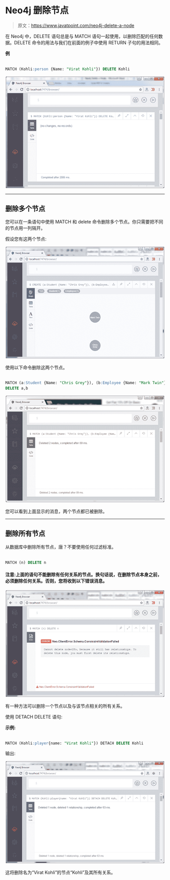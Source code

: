 # Neo4j 删除节点

> 原文：<https://www.javatpoint.com/neo4j-delete-a-node>

在 Neo4j 中，DELETE 语句总是与 MATCH 语句一起使用，以删除匹配的任何数据。DELETE 命令的用法与我们在前面的例子中使用 RETURN 子句的用法相同。

**例**

```sql

MATCH (Kohli:person {Name: "Virat Kohli"}) DELETE Kohli

```

![Neo4j Delete a node 1](img/cffd63723832011ce1783b29c0f15408.png)

* * *

## 删除多个节点

您可以在一条语句中使用 MATCH 和 delete 命令删除多个节点。你只需要把不同的节点用一列隔开。

假设您有这两个节点:

![Neo4j Delete a node 2](img/c628357b13dea814efafc75c14909853.png)

使用以下命令删除这两个节点。

```sql

MATCH (a:Student {Name: "Chris Grey"}), (b:Employee {Name: "Mark Twin"}) 
DELETE a,b

```

![Neo4j Delete a node 3](img/3876790731671e0458ec57cd3b70754c.png)

您可以看到上面显示的消息，两个节点都已被删除。

* * *

## 删除所有节点

从数据库中删除所有节点，唐？不要使用任何过滤标准。

```sql

MATCH (n) DELETE n

```

#### 注意:上面的语句不能删除有任何关系的节点。换句话说，在删除节点本身之前，必须删除任何关系。否则，您将收到以下错误消息。

![Neo4j Delete a node 4](img/8829d0c303f704b371ea96f5dafca36e.png)

有一种方法可以删除一个节点以及与该节点相关的所有关系。

使用 DETACH DELETE 语句:

**示例:**

```sql

MATCH (Kohli:player{name: "Virat Kohli"}) DETACH DELETE Kohli

```

输出:

![Neo4j Delete a node 5](img/af96e029d016887a817fe2ee204ba58f.png)

这将删除名为“Virat Kohli”的节点“Kohli”及其所有关系。